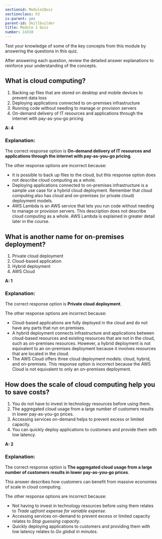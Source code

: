 ```yaml
---
sectionid: Module1Quiz
sectionclass: h3
is-parent: yes
parent-id: Skillbuilder
title: Module 1 Quiz
number: 14310
---
```


Test your knowledge of some of the key concepts from this module by answering the questions in this quiz.

After answering each question, review the detailed answer explanations to reinforce your understanding of the concepts.

## What is cloud computing?

1. Backing up files that are stored on desktop and mobile devices to prevent data loss
2. Deploying applications connected to on-premises infrastructure
3. Running code without needing to manage or provision servers
4. On-demand delivery of IT resources and applications through the internet with pay-as-you-go pricing

**A: 4**

### Explanation:

The correct response option is **On-demand delivery of IT resources and applications through the internet with pay-as-you-go pricing**.

The other response options are incorrect because:
- It is possible to back up files to the cloud, but this response option does not describe cloud computing as a whole.
- Deploying applications connected to on-premises infrastructure is a sample use case for a hybrid cloud deployment. Remember that cloud computing also has cloud and on-premises (or private cloud) deployment models.
- AWS Lambda is an AWS service that lets you run code without needing to manage or provision servers. This description does not describe cloud computing as a whole. AWS Lambda is explained in greater detail later in the course.

## What is another name for on-premises deployment?

1. Private cloud deployment
2. Cloud-based application
3. Hybrid deployment
4. AWS Cloud

**A: 1**

### Explanation:

The correct response option is **Private cloud deployment**.

The other response options are incorrect because:

- Cloud-based applications are fully deployed in the cloud and do not have any parts that run on premises.
- A hybrid deployment connects infrastructure and applications between cloud-based resources and existing resources that are not in the cloud, such as on-premises resources. However, a hybrid deployment is not equivalent to an on-premises deployment because it involves resources that are located in the cloud.
- The AWS Cloud offers three cloud deployment models: cloud, hybrid, and on-premises. This response option is incorrect because the AWS Cloud is not equivalent to only an on-premises deployment.

## How does the scale of cloud computing help you to save costs?

1. You do not have to invest in technology resources before using them.
2. The aggregated cloud usage from a large number of customers results in lower pay-as-you-go prices.
3. Accessing services on-demand helps to prevent excess or limited capacity.
4. You can quickly deploy applications to customers and provide them with low latency.

**A: 2**

### Explanation:

The correct response option is **The aggregated cloud usage from a large number of customers results in lower pay-as-you-go prices**.

This answer describes how customers can benefit from massive economies of scale in cloud computing.

The other response options are incorrect because:

- Not having to invest in technology resources before using them relates to *Trade upfront expense for variable expense*.
- Accessing services on-demand to prevent excess or limited capacity relates to *Stop guessing capacity*.
- Quickly deploying applications to customers and providing them with low latency relates to *Go global in minutes*.